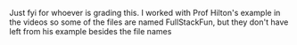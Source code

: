 Just fyi for whoever is grading this. I worked with Prof Hilton's example in the videos so some of the files are named FullStackFun, but they don't have left from his example besides the file names
